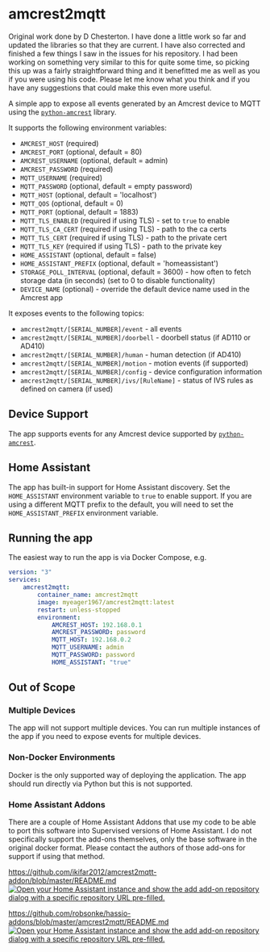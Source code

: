 # amcrest2mqtt

Original work done by D Chesterton. I have done a little work so far and updated the libraries so that they are current.
I have also corrected and finished a few things I saw in the issues for his repository. I had been working on something
very similar to this for quite some time, so picking this up was a fairly straightforward thing and it benefitted me
as well as you if you were using his code. Please let me know what you think and if you have any suggestions that could
make this even more useful.

A simple app to expose all events generated by an Amcrest device to MQTT using the
[`python-amcrest`](https://github.com/tchellomello/python-amcrest) library.

It supports the following environment variables:

-   `AMCREST_HOST` (required)
-   `AMCREST_PORT` (optional, default = 80)
-   `AMCREST_USERNAME` (optional, default = admin)
-   `AMCREST_PASSWORD` (required)
-   `MQTT_USERNAME` (required)
-   `MQTT_PASSWORD` (optional, default = empty password)
-   `MQTT_HOST` (optional, default = 'localhost')
-   `MQTT_QOS` (optional, default = 0)
-   `MQTT_PORT` (optional, default = 1883)
-   `MQTT_TLS_ENABLED` (required if using TLS) - set to `true` to enable
-   `MQTT_TLS_CA_CERT` (required if using TLS) - path to the ca certs
-   `MQTT_TLS_CERT` (required if using TLS) - path to the private cert
-   `MQTT_TLS_KEY` (required if using TLS) - path to the private key
-   `HOME_ASSISTANT` (optional, default = false)
-   `HOME_ASSISTANT_PREFIX` (optional, default = 'homeassistant')
-   `STORAGE_POLL_INTERVAL` (optional, default = 3600) - how often to fetch storage data (in seconds) (set to 0 to disable functionality)
-   `DEVICE_NAME` (optional) - override the default device name used in the Amcrest app

It exposes events to the following topics:

-   `amcrest2mqtt/[SERIAL_NUMBER]/event` - all events
-   `amcrest2mqtt/[SERIAL_NUMBER]/doorbell` - doorbell status (if AD110 or AD410)
-   `amcrest2mqtt/[SERIAL_NUMBER]/human` - human detection (if AD410)
-   `amcrest2mqtt/[SERIAL_NUMBER]/motion` - motion events (if supported)
-   `amcrest2mqtt/[SERIAL_NUMBER]/config` - device configuration information
-   `amcrest2mqtt/[SERIAL_NUMBER]/ivs/[RuleName]` - status of IVS rules as defined on camera (if used)

## Device Support

The app supports events for any Amcrest device supported by [`python-amcrest`](https://github.com/tchellomello/python-amcrest).

## Home Assistant

The app has built-in support for Home Assistant discovery. Set the `HOME_ASSISTANT` environment variable to `true` to enable support.
If you are using a different MQTT prefix to the default, you will need to set the `HOME_ASSISTANT_PREFIX` environment variable.

## Running the app

The easiest way to run the app is via Docker Compose, e.g.

```yaml
version: "3"
services:
    amcrest2mqtt:
        container_name: amcrest2mqtt
        image: myeager1967/amcrest2mqtt:latest
        restart: unless-stopped
        environment:
            AMCREST_HOST: 192.168.0.1
            AMCREST_PASSWORD: password
            MQTT_HOST: 192.168.0.2
            MQTT_USERNAME: admin
            MQTT_PASSWORD: password
            HOME_ASSISTANT: "true"
```

## Out of Scope

### Multiple Devices

The app will not support multiple devices. You can run multiple instances of the app if you need to expose events for multiple devices.

### Non-Docker Environments

Docker is the only supported way of deploying the application. The app should run directly via Python but this is not supported.

### Home Assistant Addons

There are a couple of Home Assistant Addons that use my code to be able to port this software into Supervised versions of Home Assistant. I do not specifically support the add-ons themselves, only the base software in the original docker format. Please contact the authors of those add-ons for support if using that method.

https://github.com/ikifar2012/amcrest2mqtt-addon/blob/master/README.md
[![Open your Home Assistant instance and show the add add-on repository dialog with a specific repository URL pre-filled.](https://my.home-assistant.io/badges/supervisor_add_addon_repository.svg)](https://my.home-assistant.io/redirect/supervisor_add_addon_repository/?repository_url=https%3A%2F%2Fgithub.com%2Fikifar2012%2Fha-addons)

https://github.com/robsonke/hassio-addons/blob/master/amcrest2mqtt/README.md
[![Open your Home Assistant instance and show the add add-on repository dialog with a specific repository URL pre-filled.](https://my.home-assistant.io/badges/supervisor_add_addon_repository.svg)](https://my.home-assistant.io/redirect/supervisor_add_addon_repository/?repository_url=https%3A%2F%2Fgithub.com%2Frobsonke%2Fhassio-addons)

